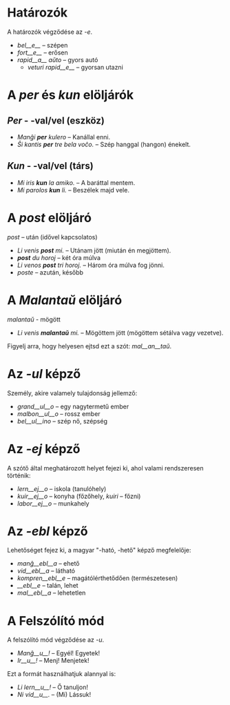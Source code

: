 # Határozók

A határozók végződése az *-e*.

- *bel__e__*   – szépen
- *fort__e__*  – erősen
- *rapid__a__ aŭto*   – gyors autó
	- *veturi rapid__e__*   – gyorsan utazni


# A *per* és *kun* elöljárók

## *Per* - -val/vel (eszköz)

- *Manĝi __per__ kulero* – Kanállal enni.
- *Ŝi kantis __per__ tre bela voĉo.* – Szép hanggal (hangon) énekelt.
 
## *Kun* - -val/vel (társ)        

- *Mi iris __kun__ la amiko.*    – A baráttal mentem.
- *Mi parolos __kun__ li.*       – Beszélek majd vele.



# A *post* elöljáró

*post* – után (idővel kapcsolatos)

- *Li venis __post__ mi.*   – Utánam jött (miután én megjöttem).
- *__post__ du horoj* – két óra múlva
- *Li venos __post__ tri horoj.* – Három óra múlva fog jönni.
- *poste* – azután, később


# A *Malantaŭ* elöljáró

*malantaŭ* - mögött

- *Li venis __malantaŭ__ mi.* – Mögöttem jött (mögöttem sétálva vagy vezetve).

Figyelj arra, hogy helyesen ejtsd ezt a szót: *mal__an__taŭ*.
 
# Az *-ul* képző

Személy, akire valamely tulajdonság jellemző:

- *grand__ul__o*  – egy nagytermetű ember
- *malbon__ul__o* – rossz ember
- *bel__ul__ino*  – szép nő, szépség

 

# Az *-ej* képző

A szótő által meghatározott helyet fejezi ki, ahol valami rendszeresen történik:

- *lern__ej__o*  – iskola (tanulóhely)
- *kuir__ej__o*  – konyha (főzőhely, *kuiri* – főzni)
- *labor__ej__o* – munkahely
 

# Az *-ebl* képző

Lehetőséget fejez ki, a magyar "-ható, -hető" képző megfelelője:

- *manĝ__ebl__a* – ehető
- *vid__ebl__a* – látható
- *kompren__ebl__e* – magátólérthetődően (természetesen)
- *__ebl__e* – talán, lehet
- *mal__ebl__a* – lehetetlen


# A Felszólító mód

A felszólító mód végződése az *-u*.

- *Manĝ__u__!*   – Egyél! Egyetek!
- *Ir__u__!*   – Menj! Menjetek!

Ezt a formát használhatjuk alannyal is:

- *Li lern__u__!* – Ő tanuljon!
- *Ni vid__u__.*  – (Mi) Lássuk!
 

